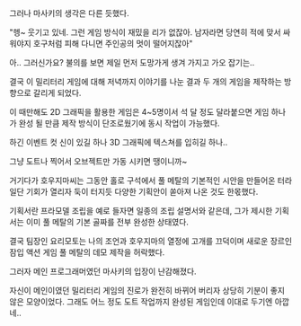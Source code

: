 그러나 마사키의 생각은 다른 듯했다.

"헹~ 웃기고 있네. 그런 게임 방식이 재밌을 리가 없잖아. 남자라면 당연히 적에 맞서 싸워야지 호구처럼 피해 다니면 주인공의 멋이 떨어지잖아"

아.. 그러신가요? 불의를 보면 제일 먼저 도망가게 생겨 가지고 가오 잡기는..

결국 이 밀리터리 게임에 대해 저녁까지 이야기를 나눈 결과 두 개의 게임을 제작하는 방향으로 갈리게 되었다.

이 때만해도 2D 그래픽을 활용한 게임은 4~5명이서 석 달 정도 달라붙으면 게임 하나가 완성 될 만큼 제작 방식이 단조로웠기에 동시 작업이 가능했다.

하긴 이벤트 컷 신이 있길 하나 3D 그래픽에 텍스쳐를 입히길 하나..

그냥 도트나 찍어서 오브젝트만 가동 시키면 땡이니까~ 

거기다가 호우지마씨는 그동안 홀로 구석에서 풀 메탈의 기본적인 시안을 만들어온 터라 일단 기회가 열리자 둑이 터지듯 다양한 기획안이 쏟아져 나온 것도 한몫했다.

기획서란 프라모델 조립을 예로 들자면 일종의 조립 설명서와 같은데, 그가 제시한 기획서는 이미 풀 메탈의 기본 골짜를 전부 완성한 상태였다.

결국 팀장인 요리모토는 나의 조언과 호우지마의 열정에 고개를 끄덕이며 새로운 장르인 잠입 액션 게임 풀 메탈의 데모 제작을 허락했다. 

그러자 메인 프로그래머였던 마사키의 입장이 난감해졌다.

자신이 메인이였던 밀리터리 게임의 진로가 완전히 바뀌어 버리자 상당히 기분이 좋지 않은 모양이었다. 그래도 어느 정도 도트 작업까지 완성된 게임인데 이대로 두기엔 아깝네..